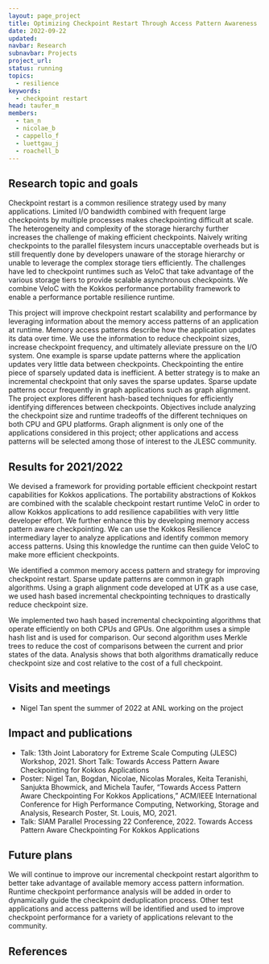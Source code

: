 ```yaml
---
layout: page_project
title: Optimizing Checkpoint Restart Through Access Pattern Awareness
date: 2022-09-22
updated:
navbar: Research
subnavbar: Projects
project_url:
status: running
topics: 
  - resilience
keywords:
  - checkpoint restart
head: taufer_m
members: 
  - tan_n
  - nicolae_b
  - cappello_f
  - luettgau_j
  - roachell_b
---
```


## Research topic and goals
Checkpoint restart is a common resilience strategy used by many applications. Limited I/O bandwidth combined with frequent large checkpoints by multiple processes makes checkpointing difficult at scale. The heterogeneity and complexity of the storage hierarchy further increases the challenge of making efficient checkpoints. Naively writing checkpoints to the parallel filesystem incurs unacceptable overheads but is still frequently done by developers unaware of the storage hierarchy or unable to leverage the complex storage tiers efficiently. The challenges have led to checkpoint runtimes such as VeloC that take advantage of the various storage tiers to provide scalable asynchronous checkpoints. We combine VeloC with the Kokkos performance portability framework to enable a performance portable resilience runtime. 

This project will improve checkpoint restart scalability and performance by leveraging information about the memory access patterns of an application at runtime. Memory access patterns describe how the application updates its data over time. We use the information to reduce checkpoint sizes, increase checkpoint frequency, and ultimately alleviate pressure on the I/O system. One example is sparse update patterns where the application updates very little data between checkpoints. Checkpointing the entire piece of sparsely updated data is inefficient. A better strategy is to make an incremental checkpoint that only saves the sparse updates. Sparse update patterns occur frequently in graph applications such as graph alignment. The project explores different hash-based techniques for efficiently identifying differences between checkpoints. Objectives include analyzing the checkpoint size and runtime tradeoffs of the different techniques on both CPU and GPU platforms. Graph alignment is only one of the applications considered in this project; other applications and access patterns will be selected among those of interest to the JLESC community.

## Results for 2021/2022
We devised a framework for providing portable efficient checkpoint restart capabilities for Kokkos applications. The portability abstractions of Kokkos are combined with the scalable checkpoint restart runtime VeloC in order to allow Kokkos applications to add resilience capabilities with very little developer effort. We further enhance this by developing memory access pattern aware checkpointing. We can use the Kokkos Resilience intermediary layer to analyze applications and identify common memory access patterns. Using this knowledge the runtime can then guide VeloC to make more efficient checkpoints.

We identified a common memory access pattern and strategy for improving checkpoint restart. Sparse update patterns are common in graph algorithms. Using a graph alignment code developed at UTK as a use case, we used hash based incremental checkpointing techniques to drastically reduce checkpoint size.

We implemented two hash based incremental checkpointing algorithms that operate efficiently on both CPUs and GPUs. One algorithm uses a simple hash list and is used for comparison. Our second algorithm uses Merkle trees to reduce the cost of comparisons between the current and prior states of the data. Analysis shows that both algorithms dramatically reduce checkpoint size and cost relative to the cost of a full checkpoint. 

## Visits and meetings
 * Nigel Tan spent the summer of 2022 at ANL working on the project

## Impact and publications
 * Talk: 13th Joint Laboratory for Extreme Scale Computing (JLESC) Workshop, 2021. Short Talk: Towards Access Pattern Aware Checkpointing for Kokkos Applications
 * Poster: Nigel Tan, Bogdan, Nicolae, Nicolas Morales, Keita Teranishi, Sanjukta Bhowmick, and Michela Taufer, “Towards Access Pattern Aware Checkpointing For Kokkos Applications,” ACM/IEEE International Conference for High Performance Computing, Networking, Storage and Analysis, Research Poster, St. Louis, MO, 2021.
 * Talk: SIAM Parallel Processing 22 Conference, 2022. Towards Access Pattern Aware Checkpointing For Kokkos Applications

## Future plans
We will continue to improve our incremental checkpoint restart algorithm to better take advantage of available memory access pattern information. Runtime checkpoint performance analysis will be added in order to dynamically guide the checkpoint deduplication process. Other test applications and access patterns will be identified and used to improve checkpoint performance for a variety of applications relevant to the community.

## References

